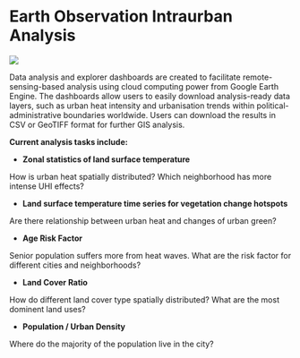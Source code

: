 # Earth Observation Intraurban Analysis

![](https://github.com/pinkychow1010/pinkychow1010.github.io/blob/master/assets/images/analysis.gif)

Data analysis and explorer dashboards are created to facilitate remote-sensing-based analysis using cloud computing power from Google Earth Engine. The dashboards allow users to easily download analysis-ready data layers, such as urban heat intensity and urbanisation trends within political-administrative boundaries worldwide. Users can download the results in CSV or GeoTIFF format for further GIS analysis.

**Current analysis tasks include:**

* **Zonal statistics of land surface temperature**

How is urban heat spatially distributed? Which neighborhood has more intense UHI effects?

* **Land surface temperature time series for vegetation change hotspots**

Are there relationship between urban heat and changes of urban green?

* **Age Risk Factor**

Senior population suffers more from heat waves. What are the risk factor for different cities and neighborhoods?

* **Land Cover Ratio**

How do different land cover type spatially distributed? What are the most dominent land uses?

* **Population / Urban Density**

Where do the majority of the population live in the city?

